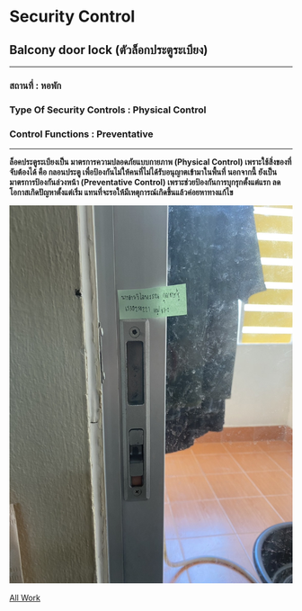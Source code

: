 # Security Control

## Balcony door lock (ตัวล็อกประตูระเบียง)

---------------------------------------------------------------------------------------------------------------
### สถานที่ : **หอพัก**

### Type Of Security Controls : **Physical Control**

### Control Functions : **Preventative**

---------------------------------------------------------------------------------------------------------------

**ล็อคประตูระเบียงเป็น มาตรการความปลอดภัยแบบกายภาพ (Physical Control) เพราะใช้สิ่งของที่จับต้องได้ คือ กลอนประตู เพื่อป้องกันไม่ให้คนที่ไม่ได้รับอนุญาตเข้ามาในพื้นที่ นอกจากนี้ ยังเป็น มาตรการป้องกันล่วงหน้า (Preventative Control) เพราะช่วยป้องกันการบุกรุกตั้งแต่แรก ลดโอกาสเกิดปัญหาตั้งแต่เริ่ม แทนที่จะรอให้มีเหตุการณ์เกิดขึ้นแล้วค่อยหาทางแก้ไข**


![Pic](img/sec-control.jpg)

<a href= "https://wilaiphan.github.io/all-work"> All Work </a>